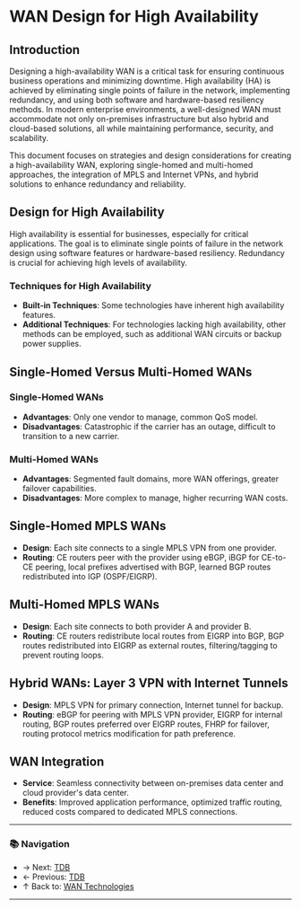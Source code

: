 # WAN Design for High Availability

## Introduction

Designing a high-availability WAN is a critical task for ensuring continuous business operations and minimizing downtime. High availability (HA) is achieved by eliminating single points of failure in the network, implementing redundancy, and using both software and hardware-based resiliency methods. In modern enterprise environments, a well-designed WAN must accommodate not only on-premises infrastructure but also hybrid and cloud-based solutions, all while maintaining performance, security, and scalability.

This document focuses on strategies and design considerations for creating a high-availability WAN, exploring single-homed and multi-homed approaches, the integration of MPLS and Internet VPNs, and hybrid solutions to enhance redundancy and reliability.

## Design for High Availability

High availability is essential for businesses, especially for critical applications. The goal is to eliminate single points of failure in the network design using software features or hardware-based resiliency. Redundancy is crucial for achieving high levels of availability.

### Techniques for High Availability
- **Built-in Techniques**: Some technologies have inherent high availability features.
- **Additional Techniques**: For technologies lacking high availability, other methods can be employed, such as additional WAN circuits or backup power supplies.

## Single-Homed Versus Multi-Homed WANs

### Single-Homed WANs
- **Advantages**: Only one vendor to manage, common QoS model.
- **Disadvantages**: Catastrophic if the carrier has an outage, difficult to transition to a new carrier.

### Multi-Homed WANs
- **Advantages**: Segmented fault domains, more WAN offerings, greater failover capabilities.
- **Disadvantages**: More complex to manage, higher recurring WAN costs.

## Single-Homed MPLS WANs
- **Design**: Each site connects to a single MPLS VPN from one provider.
- **Routing**: CE routers peer with the provider using eBGP, iBGP for CE-to-CE peering, local prefixes advertised with BGP, learned BGP routes redistributed into IGP (OSPF/EIGRP).

## Multi-Homed MPLS WANs
- **Design**: Each site connects to both provider A and provider B.
- **Routing**: CE routers redistribute local routes from EIGRP into BGP, BGP routes redistributed into EIGRP as external routes, filtering/tagging to prevent routing loops.

## Hybrid WANs: Layer 3 VPN with Internet Tunnels
- **Design**: MPLS VPN for primary connection, Internet tunnel for backup.
- **Routing**: eBGP for peering with MPLS VPN provider, EIGRP for internal routing, BGP routes preferred over EIGRP routes, FHRP for failover, routing protocol metrics modification for path preference.

## WAN Integration
- **Service**: Seamless connectivity between on-premises data center and cloud provider's data center.
- **Benefits**: Improved application performance, optimized traffic routing, reduced costs compared to dedicated MPLS connections.

---

### 📚 Navigation
- → Next: [TDB](TDB)  
- ← Previous: [TDB](TDB)  
- ↑ Back to: [WAN Technologies](TDB)

---
